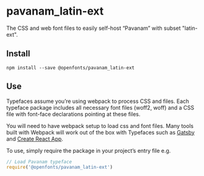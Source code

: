 
# pavanam_latin-ext

The CSS and web font files to easily self-host “Pavanam” with subset "latin-ext".

## Install

`npm install --save @openfonts/pavanam_latin-ext`

## Use

Typefaces assume you’re using webpack to process CSS and files. Each typeface
package includes all necessary font files (woff2, woff) and a CSS file with
font-face declarations pointing at these files.

You will need to have webpack setup to load css and font files. Many tools built
with Webpack will work out of the box with Typefaces such as [Gatsby](https://github.com/gatsbyjs/gatsby)
and [Create React App](https://github.com/facebookincubator/create-react-app).

To use, simply require the package in your project’s entry file e.g.

```javascript
// Load Pavanam typeface
require('@openfonts/pavanam_latin-ext')
```
